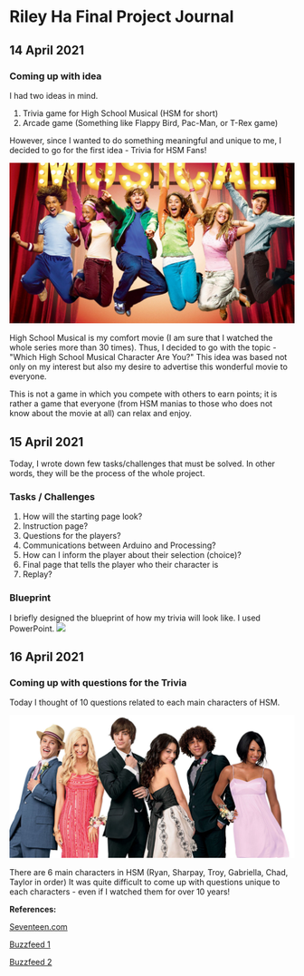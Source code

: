 # Riley Ha Final Project Journal

## 14 April 2021

### Coming up with idea

I had two ideas in mind.
1) Trivia game for High School Musical (HSM for short)
2) Arcade game (Something like Flappy Bird, Pac-Man, or T-Rex game)

However, since I wanted to do something meaningful and unique to me, I decided to go for the first idea - Trivia for HSM Fans! 

![](Images/hsm1.jpeg)

High School Musical is my comfort movie (I am sure that I watched the whole series more than 30 times). Thus, I decided to go with the topic - "Which High School Musical Character Are You?" This idea was based not only on my interest but also my desire to advertise this wonderful movie to everyone.


This is not a game in which you compete with others to earn points; it is rather a game that everyone (from HSM manias to those who does not know about the movie at all) can relax and enjoy. 

## 15 April 2021

Today, I wrote down few tasks/challenges that must be solved. In other words, they will be the process of the whole project.

### Tasks / Challenges

1. How will the starting page look? 
2. Instruction page?
3. Questions for the players?
4. Communications between Arduino and Processing?
5. How can I inform the player about their selection (choice)?
6. Final page that tells the player who their character is
7. Replay?

### Blueprint

I briefly designed the blueprint of how my trivia will look like. 
I used PowerPoint. 
![](Images/blueprint.jpeg)

## 16 April 2021

### Coming up with questions for the Trivia

Today I thought of 10 questions related to each main characters of HSM. 

![](Images/characters.jpeg)

There are 6 main characters in HSM (Ryan, Sharpay, Troy, Gabriella, Chad, Taylor in order)
It was quite difficult to come up with questions unique to each characters - even if I watched them for over 10 years!

**References:**

[Seventeen.com](https://www.seventeen.com/celebrity/celeb-quizzes/a27294/hsm-character-quiz/)

[Buzzfeed 1](https://www.buzzfeed.com/ehisosifo1/high-school-musical-character-quiz)

[Buzzfeed 2](https://www.buzzfeed.com/squozz357/which-high-school-musical-character-are-you-1bs04bwadc)
